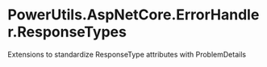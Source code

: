# PowerUtils.AspNetCore.ErrorHandler.ResponseTypes
Extensions to standardize ResponseType attributes with ProblemDetails

